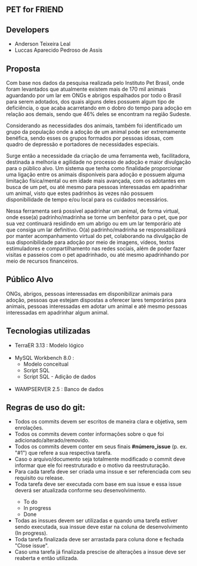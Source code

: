 <h2>PET for FRIEND</h1>
<h2><strong>Developers</strong></h2>
<ul>
    <li>Anderson Teixeira Leal
    <li>Luccas Aparecido Pedroso de Assis
</ul>
<h2><strong>Proposta</strong></h2>
<p>Com base nos dados da pesquisa realizada pelo Instituto Pet Brasil, onde foram levantados que atualmente existem mais de 170 mil animais aguardando por um lar em ONGs e abrigos espalhados por todo o Brasil para serem adotados, dos quais alguns deles possuem algum tipo de deficiência, o que acaba acarretando em o dobro do tempo para adoção em relação aos demais, sendo que 46% deles se encontram na região Sudeste.

Considerando as necessidades dos animais, também foi identificado um grupo da população onde a adoção de um animal pode ser extremamente benéfica, sendo esses os grupos formados por pessoas idosas, com quadro de depressão e portadores de necessidades especiais.

Surge então a necessidade da criação de uma ferramenta web, facilitadora, destinada a melhoria e agilidade no processo de adoção e maior divulgação para o público alvo. Um sistema que tenha como finalidade proporcionar uma ligação entre os animais disponíveis para adoção e possuem alguma limitação física/mental ou em idade mais avançada, com os adotantes em busca de um pet, ou até mesmo para pessoas interessadas em apadrinhar um animal, visto que estes padrinhos às vezes não possuem disponibilidade de tempo e/ou local para os cuidados necessários.

Nessa ferramenta será possível apadrinhar um animal, de forma virtual, onde esse(a) padrinho/madrinha se torne um benfeitor para o pet, que por sua vez continuará residindo em um abrigo ou em um lar temporário até que consiga um lar definitivo. O(a) padrinho/madrinha se responsabilizará por manter acompanhamento virtual do pet, colaborando na divulgação de sua disponibilidade para adoção por meio de imagens, vídeos, textos estimuladores e compartilhamento nas redes sociais, além de poder fazer visitas e passeios com o pet apadrinhado, ou até mesmo apadrinhando por meio de recursos financeiros.</p>
<h2><strong>Público Alvo</strong></h2>
<p>ONGs, abrigos, pessoas interessadas em disponibilizar animais para adoção, pessoas que estejam dispostas a oferecer lares temporários para animais, pessoas interessadas em adotar um animal e até mesmo pessoas interessadas em apadrinhar algum animal.</p>
<h2><strong>Tecnologias utilizadas</strong></h2>
<ul>
    <li>TerraER 3.13 : Modelo lógico</li><br>
    <li>MySQL Workbench 8.0 :
        <ul type="circle">
            <li>Modelo conceitual</li>
            <li>Script SQL</li>
            <li>Script SQL - Adição de dados</li>
        </ul>
    </li><br>
    <li>WAMPSERVER 2.5 : Banco de dados</li>
</ul>
<h2><strong>Regras de uso do git:</strong></h2>
<ul>
    <li>Todos os commits devem ser escritos de maneira clara e objetiva, sem enrolações.</li>
    <li>Todos os commits devem conter informações sobre o que foi adicionado/alterado/removido.</li>
    <li>Todos os commits devem conter em seus finais <strong>#número_issue</strong> (p. ex. "#1") que refere a sua respectiva tarefa.</li>
    <li>Caso o arquivo/documento seja totalmente modificado o commit deve informar que ele foi reestruturado e o motivo da reestruturação.</li>
    <li>Para cada tarefa deve ser criada uma inssue e ser referenciada com seu requisito ou release.</li>
    <li>Toda tarefa deve ser executada com base em sua issue e essa issue deverá ser atualizada conforme seu desenvolvimento.</li>
    <ul type="circle">
        <li>To do</li>
        <li>In progress</li>
        <li>Done</li>
    </ul>
    <li>Todas as inssues devem ser utilizadas e quando uma tarefa estiver sendo executada, sua inssue deve estar na coluna de desenvolvimento (In progress).</li>
    <li>Toda tarefa finalizada deve ser arrastada para coluna done e fechada "Close issue".</li>
    <li>Caso uma tarefa já finalizada prescise de alterações a inssue deve ser reaberta e então utilizada.</li>
</ul>